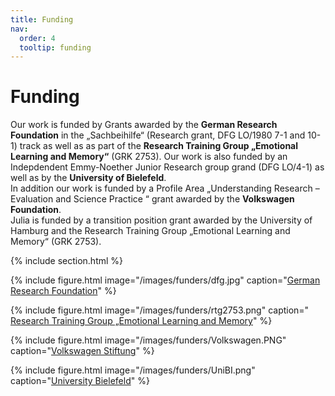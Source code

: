 ```yaml
---
title: Funding
nav:
  order: 4
  tooltip: funding
---
```


# Funding

Our work is funded by Grants awarded by the **German Research Foundation** in the „Sachbeihilfe“ (Research grant, DFG LO/1980 7-1 and 10-1) track as well as as part of the **Research Training Group „Emotional Learning and Memory“** (GRK 2753). Our work is also funded by an Indepdendent Emmy-Noether Junior Research group grand (DFG LO/4-1) as well as by the **University of Bielefeld**. <br>
In addition our work is funded by a Profile Area „Understanding Research – Evaluation and Science Practice “ grant awarded by the **Volkswagen Foundation**. <br>
Julia is funded by a transition position grant awarded by the University of Hamburg and the Research Training Group „Emotional Learning and Memory“ (GRK 2753).

{% include section.html %}

{%
  include figure.html
  image="/images/funders/dfg.jpg"
  caption="[German Research Foundation](https://www.dfg.de/en)"
%}

{%
  include figure.html
  image="/images/funders/rtg2753.png"
  caption="[ Research Training Group „Emotional Learning and Memory](https://www.emotionalmemory.de/)"
%}

{%
  include figure.html
  image="/images/funders/Volkswagen.PNG"
  caption="[Volkswagen Stiftung](https://www.volkswagenstiftung.de/en)"
%}

{%
  include figure.html
  image="/images/funders/UniBI.png"
  caption="[University Bielefeld](https://www.uni-bielefeld.de/)"
%}